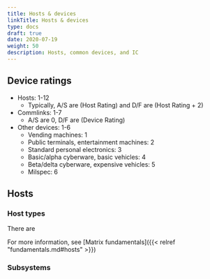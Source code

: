 ```yaml
---
title: Hosts & devices
linkTitle: Hosts & devices
type: docs
draft: true
date: 2020-07-19
weight: 50
description: Hosts, common devices, and IC
---
```




## Device ratings

* Hosts: 1-12
	* Typically, A/S are (Host Rating) and D/F are (Host Rating + 2)
* Commlinks: 1-7
	* A/S are 0, D/F are (Device Rating)
* Other devices: 1-6
	* Vending machines: 1
	* Public terminals, entertainment machines: 2
	* Standard personal electronics: 3
	* Basic/alpha cyberware, basic vehicles: 4
	* Beta/delta cyberware, expensive vehicles: 5
	* Milspec: 6 




## Hosts

### Host types

There are 

For more information, see [Matrix fundamentals]({{< relref "fundamentals.md#hosts" >}}) 


### Subsystems    